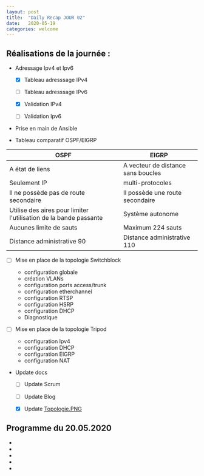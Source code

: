 ```yaml
---
layout: post
title:  "Daily Recap JOUR 02"
date:   2020-05-19
categories: welcome
---
```



## Réalisations de la journée :

- Adressage Ipv4 et Ipv6 
  - [x] Tableau adresssage IPv4
  - [ ] Tableau adresssage IPv6
  - [x] Validation IPv4
  - [ ] Validation Ipv6
 

 - Prise en main de Ansible

 - Tableau comparatif OSPF/EIGRP

| OSPF  | EIGRP          |
|---|-----|
| A état de liens | A vecteur de distance sans boucles 
| Seulement IP | multi-protocoles
| Il ne possède pas de route secondaire | Il possède une route secondaire
| Utilise des aires pour limiter l'utilisation de la bande passante| Système autonome
| Aucunes limite de sauts | Maximum 224 sauts 
| Distance administrative 90 | Distance administrative 110


  - [ ] Mise en place de la topologie Switchblock
    - configuration globale
    - création VLANs
    - configuration ports access/trunk
    - configuration etherchannel
    - configuration RTSP
    - configuration HSRP
    - configuration DHCP
    - Diagnostique
  

  - [ ] Mise en place de la topologie Tripod
    - configuration Ipv4
    - configuration DHCP
    - configuration EIGRP
    - configuration NAT
 

 - Update docs
   - [ ] Update Scrum
   - [ ] Update Blog
   - [x] Update [Topologie.PNG](https://github.com/reseau-2020/projet-three/blob/master/Topologie.PNG)
    
    
## Programme du 20.05.2020
 
 -
 -
 -
 -
 -
 
 
  
